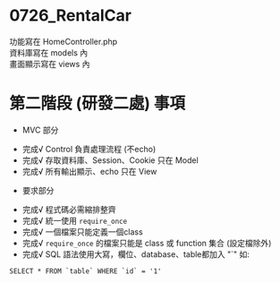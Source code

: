# 0726_RentalCar

功能寫在 HomeController.php <br>
資料庫寫在 models 內 <br>
畫面顯示寫在 views 內<br>


# 第二階段 (研發二處) 事項

* MVC 部分
 - 完成√ Control 負責處理流程 (不echo)
 - 完成√ 存取資料庫、Session、Cookie 只在 Model 
 - 完成√ 所有輸出顯示、echo 只在 View

* 要求部分
 - 完成√  程式碼必需縮排整齊
 - 完成√ 統一使用 `require_once`   
 - 完成√ 一個檔案只能定義一個class
 - 完成√ `require_once` 的檔案只能是 class 或 function 集合 (設定檔除外)
 - 完成√ SQL 語法使用大寫，欄位、database、table都加入 "\`" 如: 
 
```
SELECT * FROM `table` WHERE `id` = '1'
```
 
